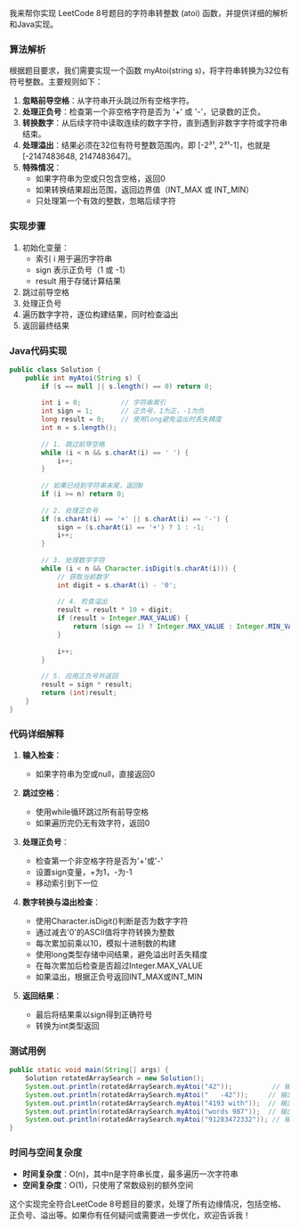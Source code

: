 我来帮你实现 LeetCode 8号题目的字符串转整数 (atoi) 函数，并提供详细的解析和Java实现。

### 算法解析
根据题目要求，我们需要实现一个函数 myAtoi(string s)，将字符串转换为32位有符号整数。主要规则如下：
1. **忽略前导空格**：从字符串开头跳过所有空格字符。
2. **处理正负号**：检查第一个非空格字符是否为 '+' 或 '-'，记录数的正负。
3. **转换数字**：从后续字符中读取连续的数字字符，直到遇到非数字字符或字符串结束。
4. **处理溢出**：结果必须在32位有符号整数范围内，即 [-2³¹, 2³¹-1]，也就是 [-2147483648, 2147483647]。
5. **特殊情况**：
    - 如果字符串为空或只包含空格，返回0
    - 如果转换结果超出范围，返回边界值（INT_MAX 或 INT_MIN）
    - 只处理第一个有效的整数，忽略后续字符

### 实现步骤
1. 初始化变量：
    - 索引 i 用于遍历字符串
    - sign 表示正负号（1 或 -1）
    - result 用于存储计算结果
2. 跳过前导空格
3. 处理正负号
4. 遍历数字字符，逐位构建结果，同时检查溢出
5. 返回最终结果

### Java代码实现
```java
public class Solution {
    public int myAtoi(String s) {
        if (s == null || s.length() == 0) return 0;
        
        int i = 0;          // 字符串索引
        int sign = 1;       // 正负号，1为正，-1为负
        long result = 0;    // 使用long避免溢出时丢失精度
        int n = s.length();
        
        // 1. 跳过前导空格
        while (i < n && s.charAt(i) == ' ') {
            i++;
        }
        
        // 如果已经到字符串末尾，返回0
        if (i >= n) return 0;
        
        // 2. 处理正负号
        if (s.charAt(i) == '+' || s.charAt(i) == '-') {
            sign = (s.charAt(i) == '+') ? 1 : -1;
            i++;
        }
        
        // 3. 处理数字字符
        while (i < n && Character.isDigit(s.charAt(i))) {
            // 获取当前数字
            int digit = s.charAt(i) - '0';
            
            // 4. 检查溢出
            result = result * 10 + digit;
            if (result > Integer.MAX_VALUE) {
                return (sign == 1) ? Integer.MAX_VALUE : Integer.MIN_VALUE;
            }
            
            i++;
        }
        
        // 5. 应用正负号并返回
        result = sign * result;
        return (int)result;
    }
}
```

### 代码详细解释
1. **输入检查**：
    - 如果字符串为空或null，直接返回0

2. **跳过空格**：
    - 使用while循环跳过所有前导空格
    - 如果遍历完仍无有效字符，返回0

3. **处理正负号**：
    - 检查第一个非空格字符是否为'+'或'-'
    - 设置sign变量，+为1，-为-1
    - 移动索引到下一位

4. **数字转换与溢出检查**：
    - 使用Character.isDigit()判断是否为数字字符
    - 通过减去'0'的ASCII值将字符转换为整数
    - 每次累加前乘以10，模拟十进制数的构建
    - 使用long类型存储中间结果，避免溢出时丢失精度
    - 在每次累加后检查是否超过Integer.MAX_VALUE
    - 如果溢出，根据正负号返回INT_MAX或INT_MIN

5. **返回结果**：
    - 最后将结果乘以sign得到正确符号
    - 转换为int类型返回

### 测试用例
```java
public static void main(String[] args) {
    Solution rotatedArraySearch = new Solution();
    System.out.println(rotatedArraySearch.myAtoi("42"));          // 输出: 42
    System.out.println(rotatedArraySearch.myAtoi("   -42"));     // 输出: -42
    System.out.println(rotatedArraySearch.myAtoi("4193 with"));  // 输出: 4193
    System.out.println(rotatedArraySearch.myAtoi("words 987"));  // 输出: 0
    System.out.println(rotatedArraySearch.myAtoi("91283472332")); // 输出: 2147483647
}
```

### 时间与空间复杂度
- **时间复杂度**：O(n)，其中n是字符串长度，最多遍历一次字符串
- **空间复杂度**：O(1)，只使用了常数级别的额外空间

这个实现完全符合LeetCode 8号题目的要求，处理了所有边缘情况，包括空格、正负号、溢出等。如果你有任何疑问或需要进一步优化，欢迎告诉我！
